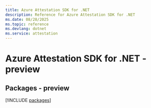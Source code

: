 ```yaml
---
title: Azure Attestation SDK for .NET
description: Reference for Azure Attestation SDK for .NET
ms.date: 08/28/2025
ms.topic: reference
ms.devlang: dotnet
ms.service: attestation
---
```

# Azure Attestation SDK for .NET - preview
## Packages - preview
[!INCLUDE [packages](attestation-index.md)]
